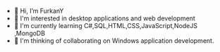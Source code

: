 - 👋 Hi, I’m FurkanY
- 👀 I'm interested in desktop applications and web development
- 🌱 I'm currently learning C#,SQL,HTML,CSS,JavaScript,NodeJS
,MongoDB
- 💞️ I'm thinking of collaborating on Windows application development.
